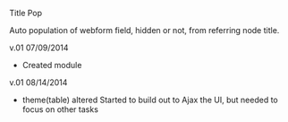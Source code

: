 Title Pop

Auto population of webform field, hidden or not, from referring node title.

v.01 07/09/2014
 - Created module
 
v.01 08/14/2014
 - theme(table) altered
   Started to build out to Ajax the UI, but needed to focus on other tasks